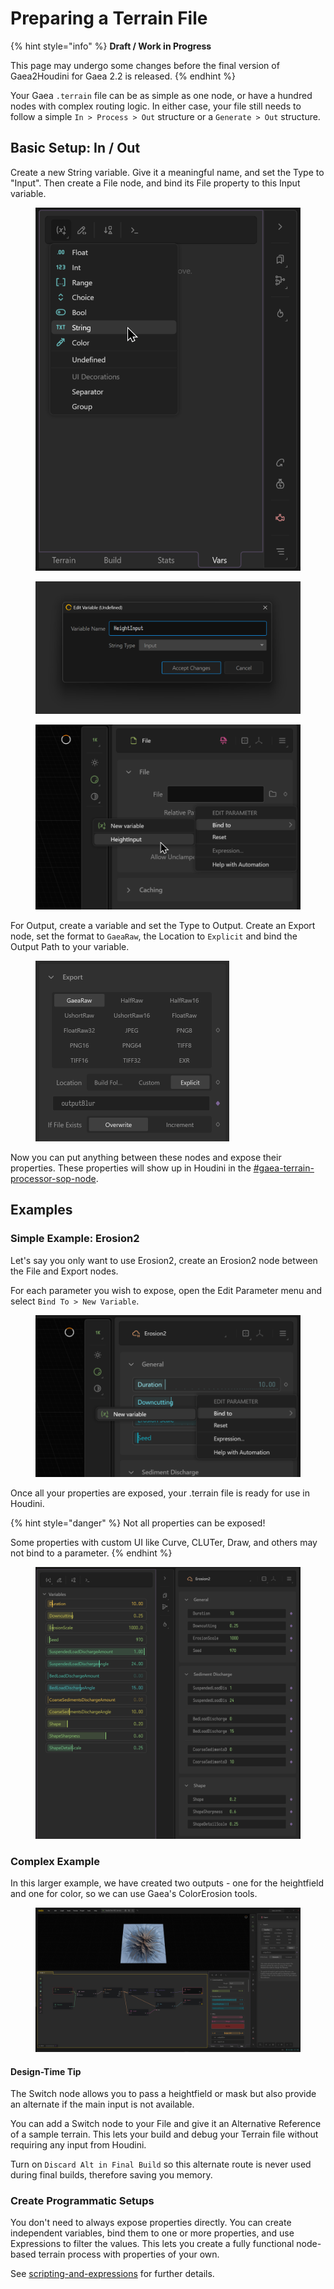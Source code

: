 # Preparing a Terrain File

{% hint style="info" %}
**Draft / Work in Progress**

This page may undergo some changes before the final version of Gaea2Houdini for Gaea 2.2 is released.
{% endhint %}

Your Gaea `.terrain` file can be as simple as one node, or have a hundred nodes with complex routing logic. In either case, your file still needs to follow a simple `In > Process > Out` structure or a `Generate > Out` structure.

## Basic Setup: In / Out

Create a new String variable. Give it a meaningful name, and set the Type to "Input". Then create a File node, and bind its File property to this Input variable.

<div><figure><img src="../../.gitbook/assets/Gaea_-_Untitled_09-04-29-PM.png" alt=""><figcaption></figcaption></figure> <figure><img src="../../.gitbook/assets/Gaea_-_Untitled_09-04-52-PM.png" alt=""><figcaption></figcaption></figure> <figure><img src="../../.gitbook/assets/Gaea_-_Untitled_09-05-02-PM.png" alt=""><figcaption></figcaption></figure></div>



For Output, create a variable and set the Type to Output. Create an Export node, set the format to `GaeaRaw`, the Location to `Explicit` and bind the Output Path to your variable.

<figure><img src="../../.gitbook/assets/Gaea_-_HoudiniTest-001.terrain_09-09-59-PM.png" alt="" width="310"><figcaption></figcaption></figure>



Now you can put anything between these nodes and expose their properties. These properties will show up in Houdini in the [#gaea-terrain-processor-sop-node](gaea-sop-nodes.md#gaea-terrain-processor-sop-node "mention").

## Examples

### Simple Example: Erosion2

Let's say you only want to use Erosion2, create an Erosion2 node between the File and Export nodes.

For each parameter you wish to expose, open the Edit Parameter menu and select `Bind To > New Variable`.

<figure><img src="../../.gitbook/assets/image (70).png" alt="" width="563"><figcaption></figcaption></figure>

Once all your properties are exposed, your .terrain file is ready for use in Houdini.

{% hint style="danger" %}
Not all properties can be exposed!

Some properties with custom UI like Curve, CLUTer, Draw, and others may not bind to a parameter.
{% endhint %}

<figure><img src="../../.gitbook/assets/Gaea_-_Untitled_09-15-05-PM.png" alt=""><figcaption></figcaption></figure>



### Complex Example

In this larger example, we have created two outputs - one for the heightfield and one for color, so we can use Gaea's ColorErosion tools.

<figure><img src="../../.gitbook/assets/Gaea_-_HoudiniTest-001.terrain_09-17-07-PM.png" alt=""><figcaption></figcaption></figure>

#### Design-Time Tip

The Switch node allows you to pass a heightfield or mask but also provide an alternate if the main input is not available.

You can add a Switch node to your File and give it an Alternative Reference of a sample terrain. This lets your build and debug your Terrain file without requiring any input from Houdini.

Turn on `Discard Alt in Final Build` so this alternate route is never used during final builds, therefore saving you memory.

### Create Programmatic Setups

You don't need to always expose properties directly. You can create independent variables, bind them to one or more properties, and use Expressions to filter the values. This lets you create a fully functional node-based terrain process with properties of your own.

See [scripting-and-expressions](../../developers/scripting-and-expressions/ "mention") for further details.
